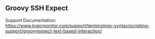 ## Groovy SSH Expect 

Support Documentation: https://www.logicmonitor.com/support/terminology-syntax/scripting-support/groovyexpect-text-based-interaction/
